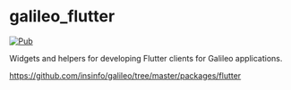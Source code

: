 # galileo_flutter
[![Pub](https://img.shields.io/pub/v/galileo_flutter.svg)](https://pub.dartlang.org/packages/galileo_flutter)

Widgets and helpers for developing Flutter clients for Galileo applications.

https://github.com/insinfo/galileo/tree/master/packages/flutter
